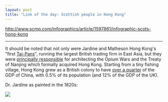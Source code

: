 ```yaml
---
layout: post
title: "Link of the day: Scottish people in Hong Kong"
---
```


<http://www.scmp.com/infographics/article/1597861/infographic-scots-hong-kong>

<hr>

It should be noted that not only were Jardine and Matheson Hong Kong's "first
[Tai-Pans](https://en.wikipedia.org/wiki/Tai-pan)", running the
largest British trading firm in East Asia,
but they were [principally
responsible][travel] for architecting the Opium Wars and the Treaty of Nanjing
which formally acquired Hong Kong.
Starting from a tiny fishing village,
Hong Kong grew as a British colony to have [over a quarter][gdp] of
the GDP of China, with 0.5% of its population (and 12% of the GDP of the UK).

Dr. Jardine as painted in the 1820s:

![](https://upload.wikimedia.org/wikipedia/commons/e/e5/Jardine_by_Chinnery.png)

[gdp]: http://www.wolframalpha.com/input/?i=(1993+GDP+of+Hong+Kong)+%2F+(1993+GDP+of+China)
[travel]: https://en.wikipedia.org/wiki/William_Jardine_(merchant)#Departure_from_China_and_breakdown_of_relations
